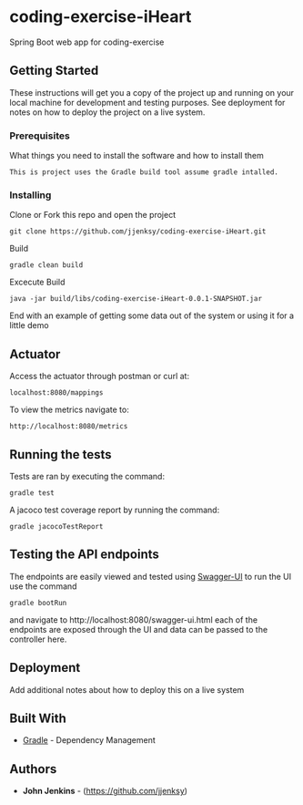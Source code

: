 
# coding-exercise-iHeart
Spring Boot web app for coding-exercise

## Getting Started

These instructions will get you a copy of the project up and running on your local machine for development and testing purposes. See deployment for notes on how to deploy the project on a live system.

### Prerequisites

What things you need to install the software and how to install them

```
This is project uses the Gradle build tool assume gradle intalled.
```

### Installing

Clone or Fork this repo and open the project

```
git clone https://github.com/jjenksy/coding-exercise-iHeart.git
```

Build

```
gradle clean build
```
Excecute
Build

```
java -jar build/libs/coding-exercise-iHeart-0.0.1-SNAPSHOT.jar
```

End with an example of getting some data out of the system or using it for a little demo

## Actuator
Access the actuator through postman or curl at:
```
localhost:8080/mappings
```
To view the metrics navigate to:

```
http://localhost:8080/metrics
```
## Running the tests
Tests are ran by executing the command:
```
gradle test
```
A jacoco test coverage report by running the command:
```
gradle jacocoTestReport
```
## Testing the API endpoints
The endpoints are easily viewed and tested using [Swagger-UI](https://maven.apache.org/) to run the UI use the command
```
gradle bootRun
```
and navigate to http://localhost:8080/swagger-ui.html each of the endpoints are exposed through the UI and data can be 
passed to the controller here.

## Deployment

Add additional notes about how to deploy this on a live system

## Built With

* [Gradle](https://maven.apache.org/) - Dependency Management

## Authors

* **John Jenkins** - (https://github.com/jjenksy)

